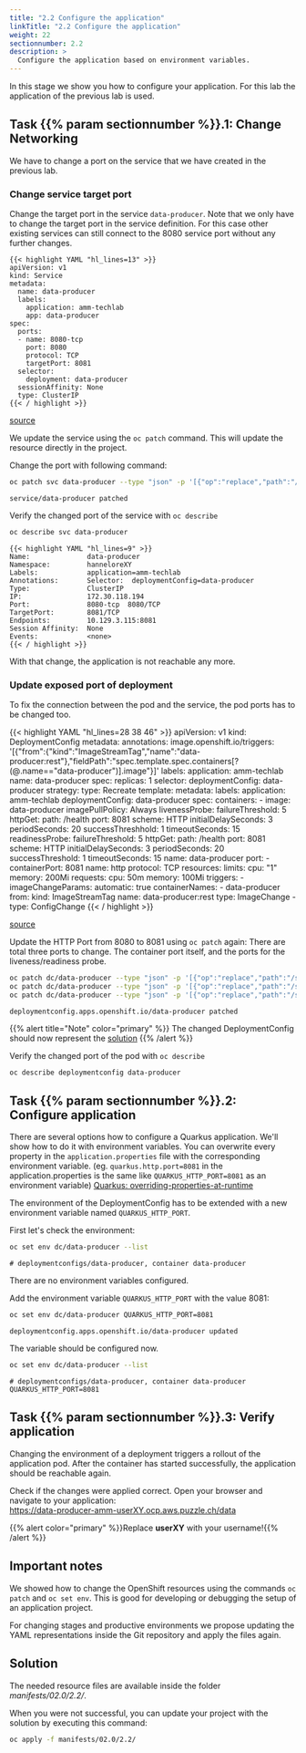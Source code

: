 ```yaml
---
title: "2.2 Configure the application"
linkTitle: "2.2 Configure the application"
weight: 22
sectionnumber: 2.2
description: >
  Configure the application based on environment variables.
---
```


In this stage we show you how to configure your application.
For this lab the application of the previous lab is used.


## Task {{% param sectionnumber %}}.1: Change Networking

We have to change a port on the service that we have created in the previous lab.


### Change service target port

Change the target port in the service `data-producer`. Note that we only have to change the target port in the service definition. For this case other existing services can still connect to the 8080 service port without any further changes.

```
{{< highlight YAML "hl_lines=13" >}}
apiVersion: v1
kind: Service
metadata:
  name: data-producer
  labels:
    application: amm-techlab
    app: data-producer
spec:
  ports:
  - name: 8080-tcp
    port: 8080
    protocol: TCP
    targetPort: 8081
  selector:
    deployment: data-producer
  sessionAffinity: None
  type: ClusterIP
{{< / highlight >}}
```

[source](https://raw.githubusercontent.com/puzzle/amm-techlab/master/manifests/02.0/2.2/svc.yaml)

We update the service using the `oc patch` command. This will update the resource directly in the project.

Change the port with following command:

```BASH
oc patch svc data-producer --type "json" -p '[{"op":"replace","path":"/spec/ports/0/targetPort","value":8081}]'
```

```
service/data-producer patched
```

Verify the changed port of the service with `oc describe`


```BASH
oc describe svc data-producer
```

```
{{< highlight YAML "hl_lines=9" >}}
Name:              data-producer
Namespace:         hanneloreXY
Labels:            application=amm-techlab
Annotations:       Selector:  deploymentConfig=data-producer
Type:              ClusterIP
IP:                172.30.118.194
Port:              8080-tcp  8080/TCP
TargetPort:        8081/TCP
Endpoints:         10.129.3.115:8081
Session Affinity:  None
Events:            <none>
{{< / highlight >}}
```

With that change, the application is not reachable any more.


### Update exposed port of deployment

To fix the connection between the pod and the service, the pod ports has to be changed too.

{{< highlight YAML "hl_lines=28 38 46" >}}
apiVersion: v1
kind: DeploymentConfig
metadata:
  annotations:
    image.openshift.io/triggers: '[{"from":{"kind":"ImageStreamTag","name":"data-producer:rest"},"fieldPath":"spec.template.spec.containers[?(@.name==\"data-producer\")].image"}]'
  labels:
    application: amm-techlab
  name: data-producer
spec:
  replicas: 1
  selector:
    deploymentConfig: data-producer
  strategy:
    type: Recreate
  template:
    metadata:
      labels:
        application: amm-techlab
        deploymentConfig: data-producer
    spec:
      containers:
        - image: data-producer
          imagePullPolicy: Always
          livenessProbe:
            failureThreshold: 5
            httpGet:
              path: /health
              port: 8081
              scheme: HTTP
            initialDelaySeconds: 3
            periodSeconds: 20
            successThreshhold: 1
            timeoutSeconds: 15
          readinessProbe:
            failureThreshold: 5
            httpGet:
              path: /health
              port: 8081
              scheme: HTTP
            initialDelaySeconds: 3
            periodSeconds: 20
            successThreshold: 1
            timeoutSeconds: 15
          name: data-producer
          port:
            - containerPort: 8081
              name: http
              protocol: TCP
          resources:
            limits:
              cpu: "1"
              memory: 200Mi
            requests:
              cpu: 50m
              memory: 100Mi
  triggers:
    - imageChangeParams:
        automatic: true
        containerNames:
          - data-producer
        from:
          kind: ImageStreamTag
          name: data-producer:rest
      type: ImageChange
    - type: ConfigChange
{{< / highlight >}}

[source](https://raw.githubusercontent.com/puzzle/amm-techlab/master/manifests/02.0/2.2/deploymentConfig.yaml)

Update the HTTP Port from 8080 to 8081 using `oc patch` again:
There are total three ports to change. The container port itself, and the ports for the liveness/readiness probe.

```BASH
oc patch dc/data-producer --type "json" -p '[{"op":"replace","path":"/spec/template/spec/containers/0/ports/0/containerPort","value":8081}]'
oc patch dc/data-producer --type "json" -p '[{"op":"replace","path":"/spec/template/spec/containers/0/livenessProbe/httpGet/port","value":8081}]'
oc patch dc/data-producer --type "json" -p '[{"op":"replace","path":"/spec/template/spec/containers/0/readinessProbe/httpGet/port","value":8081}]'

```

```
deploymentconfig.apps.openshift.io/data-producer patched
```

{{% alert title="Note" color="primary" %}} The changed DeploymentConfig should now represent the [solution](https://raw.githubusercontent.com/puzzle/amm-techlab/master/manifests/02.0/2.2/deploymentConfig.yaml) {{% /alert %}}

Verify the changed port of the pod with `oc describe`

```BASH
oc describe deploymentconfig data-producer
```


## Task {{% param sectionnumber %}}.2: Configure application

There are several options how to configure a Quarkus application. We'll show how to do it with environment variables. You can overwrite every property in the `application.properties` file with the corresponding environment variable. (eg. `quarkus.http.port=8081` in the application.properties is the same like `QUARKUS_HTTP_PORT=8081` as an environment variable) [Quarkus: overriding-properties-at-runtime](https://quarkus.io/guides/config#overriding-properties-at-runtime)

The environment of the DeploymentConfig has to be extended with a new environment variable named `QUARKUS_HTTP_PORT`.

First let's check the environment:

```BASH
oc set env dc/data-producer --list
```

```
# deploymentconfigs/data-producer, container data-producer
```

There are no environment variables configured.

Add the environment variable `QUARKUS_HTTP_PORT` with the value 8081:

```BASH
oc set env dc/data-producer QUARKUS_HTTP_PORT=8081
```

```
deploymentconfig.apps.openshift.io/data-producer updated
```

The variable should be configured now.

```BASH
oc set env dc/data-producer --list
```

```
# deploymentconfigs/data-producer, container data-producer
QUARKUS_HTTP_PORT=8081
```


## Task {{% param sectionnumber %}}.3: Verify application

Changing the environment of a deployment triggers a rollout of the application pod.
After the container has started successfully, the application should be reachable again.

Check if the changes were applied correct. Open your browser and navigate to your application:  
<https://data-producer-amm-userXY.ocp.aws.puzzle.ch/data>

{{% alert  color="primary" %}}Replace **userXY** with your username!{{% /alert %}}


## Important notes

We showed how to change the OpenShift resources using the commands `oc patch` and `oc set env`.
This is good for developing or debugging the setup of an application project.

For changing stages and productive environments we propose updating the YAML representations inside the Git repository and apply the files again.


## Solution

The needed resource files are available inside the folder *manifests/02.0/2.2/*.

When you were not successful, you can update your project with the solution by executing this command:

```BASH
oc apply -f manifests/02.0/2.2/
```
